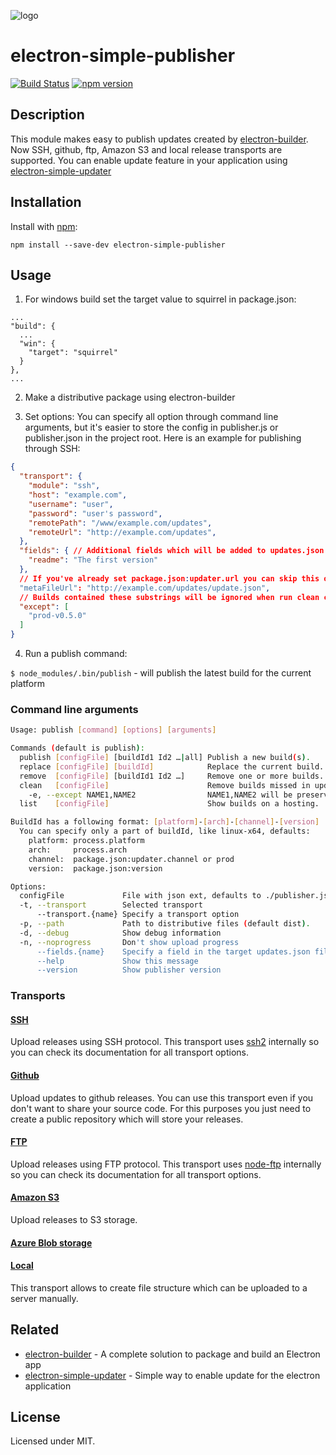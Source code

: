 ![logo](https://raw.githubusercontent.com/megahertz/electron-simple-updater/master/logo.png)
# electron-simple-publisher
[![Build Status](https://travis-ci.org/megahertz/electron-simple-publisher.svg?branch=master)](https://travis-ci.org/megahertz/electron-simple-publisher)
[![npm version](https://badge.fury.io/js/electron-simple-publisher.svg)](https://badge.fury.io/js/electron-simple-publisher)


## Description

This module makes easy to publish updates created by
[electron-builder](https://github.com/electron-userland/electron-builder).
Now SSH, github, ftp, Amazon S3 and local release transports are supported.
You can enable update feature in your application using
[electron-simple-updater](https://github.com/megahertz/electron-simple-updater)

## Installation

Install with [npm](https://npmjs.org/package/electron-simple-publisher):

    npm install --save-dev electron-simple-publisher

## Usage
1. For windows build set the target value to squirrel in package.json:
  ```
  ...
  "build": {
    ...
    "win": {
      "target": "squirrel"
    }
  },
  ...
  ```

2. Make a distributive package using electron-builder

3. Set options:
  You can specify all option through command line arguments, but it's
  easier to store the config in publisher.js or publisher.json in the
  project root. Here is an example for publishing through SSH:
  ```json
  {
    "transport": {
      "module": "ssh",
      "host": "example.com",
      "username": "user",
      "password": "user's password",
      "remotePath": "/www/example.com/updates",
      "remoteUrl": "http://example.com/updates",
    },
    "fields": { // Additional fields which will be added to updates.json
      "readme": "The first version"
    },
    // If you've already set package.json:updater.url you can skip this option:
    "metaFileUrl": "http://example.com/updates/update.json",
    // Builds contained these substrings will be ignored when run clean command
    "except": [
      "prod-v0.5.0"
    ]
  }
  ```

4. Run a publish command:

  `$ node_modules/.bin/publish` - will publish the latest build for
  the current platform

### Command line arguments

```sh
Usage: publish [command] [options] [arguments]

Commands (default is publish):
  publish [configFile] [buildId1 Id2 …|all] Publish a new build(s).
  replace [configFile] [buildId]            Replace the current build.
  remove  [configFile] [buildId1 Id2 …]     Remove one or more builds.
  clean   [configFile]                      Remove builds missed in updates.json
    -e, --except NAME1,NAME2                NAME1,NAME2 will be preserved
  list    [configFile]                      Show builds on a hosting.

BuildId has a following format: [platform]-[arch]-[channel]-[version]
  You can specify only a part of buildId, like linux-x64, defaults:
    platform: process.platform
    arch:     process.arch
    channel:  package.json:updater.channel or prod
    version:  package.json:version

Options:
  configFile             File with json ext, defaults to ./publisher.js
  -t, --transport        Selected transport
      --transport.{name} Specify a transport option
  -p, --path             Path to distributive files (default dist).
  -d, --debug            Show debug information
  -n, --noprogress       Don't show upload progress
      --fields.{name}    Specify a field in the target updates.json file 
      --help             Show this message
      --version          Show publisher version
```

### Transports

#### [SSH](docs/ssh.md)

Upload releases using SSH protocol. This transport uses
[ssh2](https://github.com/mscdex/ssh2) internally so you can check its
documentation for all transport options.

#### [Github](docs/github.md)

Upload updates to github releases. You can use this transport even if
you don't want to share your source code. For this purposes you just
need to create a public repository which will store your releases.

#### [FTP](docs/ftp.md)

Upload releases using FTP protocol. This transport uses
[node-ftp](https://github.com/mscdex/node-ftp) internally so you can
check its documentation for all transport options.

#### [Amazon S3](docs/s3.md)

Upload releases to S3 storage.

#### [Azure Blob storage](docs/azure.md)

#### [Local](docs/local.md)

This transport allows to create file structure which can be uploaded
to a server manually.

## Related
 - [electron-builder](https://github.com/electron-userland/electron-builder) -
 A complete solution to package and build an Electron app
 - [electron-simple-updater](https://github.com/megahertz/electron-simple-updater) -
 Simple way to enable update for the electron application

## License

Licensed under MIT.
